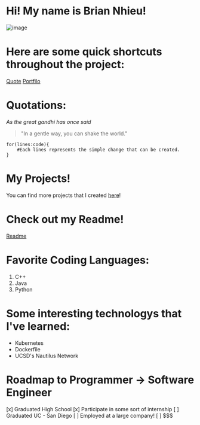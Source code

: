 # Hi! My name is Brian Nhieu!

![image](images/)

# Here are some quick shortcuts throughout the project:

[Quote]()
[Portfilo]()

# Quotations:
*As the great gandhi has once said*
> "In a gentle way, you can shake the world."

```
for(lines:code){
    #Each lines represents the simple change that can be created.
}
```

# My Projects!
You can find more projects that I created [here]()!

# Check out my Readme!
[Readme](/README.md)

# Favorite Coding Languages:
1. C++
2. Java
3. Python

# Some interesting technologys that I've learned:
- Kubernetes
- Dockerfile
- UCSD's Nautilus Network

# Roadmap to Programmer -> Software Engineer
[x] Graduated High School
[x] Participate in some sort of internship
[ ] Graduated UC - San Diego
[ ] Employed at a large company!
[ ] $$$
